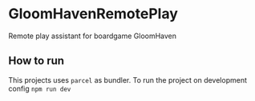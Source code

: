 # GloomHavenRemotePlay

Remote play assistant for boardgame GloomHaven

## How to run

This projects uses `parcel` as bundler.
To run the project on development config `npm run dev`
